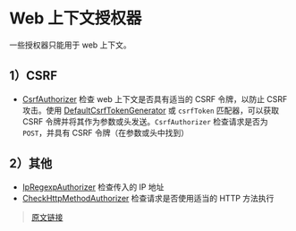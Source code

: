 # Web 上下文授权器

一些授权器只能用于 web 上下文。

## 1）CSRF

- [CsrfAuthorizer](https://github.com/pac4j/pac4j/blob/master/pac4j-core/src/main/java/org/pac4j/core/authorization/authorizer/csrf/CsrfAuthorizer.java) 检查 web 上下文是否具有适当的 CSRF 令牌，以防止 CSRF 攻击。使用 [DefaultCsrfTokenGenerator](https://github.com/pac4j/pac4j/blob/master/pac4j-core/src/main/java/org/pac4j/core/matching/matcher/csrf/DefaultCsrfTokenGenerator.java) 或 `csrfToken` 匹配器，可以获取 CSRF 令牌并将其作为参数或头发送。`CsrfAuthorizer` 检查请求是否为 `POST`，并具有 CSRF 令牌（在参数或头中找到）

## 2）其他

- [IpRegexpAuthorizer](https://github.com/pac4j/pac4j/blob/master/pac4j-http/src/main/java/org/pac4j/http/authorization/authorizer/IpRegexpAuthorizer.java) 检查传入的 IP 地址
- [CheckHttpMethodAuthorizer](https://github.com/pac4j/pac4j/blob/master/pac4j-core/src/main/java/org/pac4j/core/authorization/authorizer/CheckHttpMethodAuthorizer.java) 检查请求是否使用适当的 HTTP 方法执行

> [原文链接](https://www.pac4j.org/5.0.x/docs/authorizers/web-authorizers.html)
